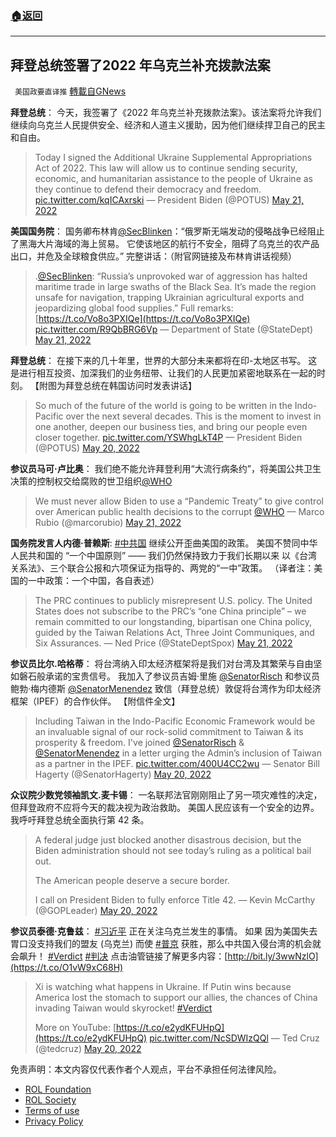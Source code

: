 ###  [:house:返回](README.md)
---


## 拜登总统签署了2022 年乌克兰补充拨款法案
` 美国政要直译推` [轉載自GNews](https://gnews.org/zh-hans/2574073/)

**拜登总统**： 
今天，我签署了《2022 年乌克兰补充拨款法案》。该法案将允许我们继续向乌克兰人民提供安全、经济和人道主义援助，因为他们继续捍卫自己的民主和自由。

> Today I signed the Additional Ukraine Supplemental Appropriations Act of 2022. This law will allow us to continue sending security, economic, and humanitarian assistance to the people of Ukraine as they continue to defend their democracy and freedom. [pic.twitter.com/kqICAxrski](https://t.co/kqICAxrski)
> — President Biden (@POTUS) [May 21, 2022](https://twitter.com/POTUS/status/1528090803893153792?ref_src=twsrc%5Etfw)

**美国国务院**： 
国务卿布林肯[@SecBlinken](https://twitter.com/SecBlinken)：“俄罗斯无端发动的侵略战争已经阻止了黑海大片海域的海上贸易。 它使该地区的航行不安全，阻碍了乌克兰的农产品出口，并危及全球粮食供应。” 完整讲话：（附官网链接及布林肯讲话视频）

> .[@SecBlinken](https://twitter.com/SecBlinken?ref_src=twsrc%5Etfw): “Russia’s unprovoked war of aggression has halted maritime trade in large swaths of the Black Sea. It’s made the region unsafe for navigation, trapping Ukrainian agricultural exports and jeopardizing global food supplies.” Full remarks: [https://t.co/Vo8o3PXIQe](https://t.co/Vo8o3PXIQe) [pic.twitter.com/R9QbBRG6Vp](https://t.co/R9QbBRG6Vp)
> — Department of State (@StateDept) [May 21, 2022](https://twitter.com/StateDept/status/1528070190008782848?ref_src=twsrc%5Etfw)

**拜登总统**： 
在接下来的几十年里，世界的大部分未来都将在印-太地区书写。 这是进行相互投资、加深我们的业务纽带、让我们的人民更加紧密地联系在一起的时刻。 【附图为拜登总统在韩国访问时发表讲话】

> So much of the future of the world is going to be written in the Indo-Pacific over the next several decades. This is the moment to invest in one another, deepen our business ties, and bring our people even closer together. [pic.twitter.com/YSWhgLkT4P](https://t.co/YSWhgLkT4P)
> — President Biden (@POTUS) [May 20, 2022](https://twitter.com/POTUS/status/1527732124211724288?ref_src=twsrc%5Etfw)

**参议员马可·卢比奥**： 
我们绝不能允许拜登利用“大流行病条约”，将美国公共卫生决策的控制权交给腐败的世卫组织[@WHO](https://twitter.com/WHO)

> We must never allow Biden to use a “Pandemic Treaty” to give control over American public health decisions to the corrupt [@WHO](https://twitter.com/WHO?ref_src=twsrc%5Etfw)
> — Marco Rubio (@marcorubio) [May 21, 2022](https://twitter.com/marcorubio/status/1528006834929516546?ref_src=twsrc%5Etfw)

**国务院发言人内德·普赖斯**: 
[#中共国](https://twitter.com/hashtag/%E4%B8%AD%E5%85%B1%E5%9B%BD?src=hashtag_click) 继续公开歪曲美国的政策。 美国不赞同中华人民共和国的 “一个中国原则” —— 我们仍然保持致力于我们长期以来 以《台湾关系法》、三个联合公报和六项保证为指导的、两党的“一中”政策。 （译者注：美国的一中政策：一个中国，各自表述）

> The PRC continues to publicly misrepresent U.S. policy. The United States does not subscribe to the PRC’s “one China principle” – we remain committed to our longstanding, bipartisan one China policy, guided by the Taiwan Relations Act, Three Joint Communiques, and Six Assurances.
> — Ned Price (@StateDeptSpox) [May 21, 2022](https://twitter.com/StateDeptSpox/status/1527823885600755714?ref_src=twsrc%5Etfw)

**参议员比尔.哈格蒂**： 
将台湾纳入印太经济框架将是我们对台湾及其繁荣与自由坚如磐石般承诺的宝贵信号。 我加入了参议员吉姆·里施 [@SenatorRisch](https://twitter.com/SenatorRisch) 和参议员鲍勃·梅内德斯 [@SenatorMenendez](https://twitter.com/SenatorMenendez) 致信（拜登总统）敦促将台湾作为印太经济框架（IPEF）的合作伙伴。 【附信件全文】

> Including Taiwan in the Indo-Pacific Economic Framework would be an invaluable signal of our rock-solid commitment to Taiwan & its prosperity & freedom. I've joined [@SenatorRisch](https://twitter.com/SenatorRisch?ref_src=twsrc%5Etfw) & [@SenatorMenendez](https://twitter.com/SenatorMenendez?ref_src=twsrc%5Etfw) in a letter urging the Admin’s inclusion of Taiwan as a partner in the IPEF. [pic.twitter.com/400U4CC2wu](https://t.co/400U4CC2wu)
> — Senator Bill Hagerty (@SenatorHagerty) [May 20, 2022](https://twitter.com/SenatorHagerty/status/1527776178404212736?ref_src=twsrc%5Etfw)

**众议院少数党领袖凯文.麦卡锡**： 
一名联邦法官刚刚阻止了另一项灾难性的决定，但拜登政府不应将今天的裁决视为政治救助。 美国人民应该有一个安全的边界。 我呼吁拜登总统全面执行第 42 条。

> A federal judge just blocked another disastrous decision, but the Biden administration should not see today’s ruling as a political bail out.
> 
> The American people deserve a secure border.
> 
> I call on President Biden to fully enforce Title 42.
> — Kevin McCarthy (@GOPLeader) [May 20, 2022](https://twitter.com/GOPLeader/status/1527792840650235911?ref_src=twsrc%5Etfw)

**参议员泰德·克鲁兹**：
[#习近平](https://twitter.com/hashtag/%E4%B9%A0%E8%BF%91%E5%B9%B3?src=hashtag_click) 正在关注乌克兰发生的事情。 如果 因为美国失去胃口没支持我们的盟友 (乌克兰) 而使 [#普京](https://twitter.com/hashtag/%E6%99%AE%E4%BA%AC?src=hashtag_click) 获胜，那么中共国入侵台湾的机会就会飙升！ [#Verdict](https://twitter.com/hashtag/Verdict?src=hashtag_click) [#判决](https://twitter.com/hashtag/%E5%88%A4%E5%86%B3?src=hashtag_click) 
点击油管链接了解更多内容：[http://bit.ly/3wwNzlO](https://t.co/O1vW9xC68H)

> Xi is watching what happens in Ukraine. If Putin wins because America lost the stomach to support our allies, the chances of China invading Taiwan would skyrocket! [#Verdict](https://twitter.com/hashtag/Verdict?src=hash&amp;ref_src=twsrc%5Etfw) 
> 
> More on YouTube: [https://t.co/e2ydKFUHpQ](https://t.co/e2ydKFUHpQ) [pic.twitter.com/NcSDWIzQQl](https://t.co/NcSDWIzQQl)
> — Ted Cruz (@tedcruz) [May 20, 2022](https://twitter.com/tedcruz/status/1527797570285740032?ref_src=twsrc%5Etfw)

免责声明：本文内容仅代表作者个人观点，平台不承担任何法律风险。
  
- [ROL Foundation](https://rolfoundation.org/)
- [ROL Society](https://rolsociety.org/)
- [Terms of use](https://gnews.org/terms-of-use-3/)
- [Privacy Policy](https://gnews.org/privacy-policy/)
